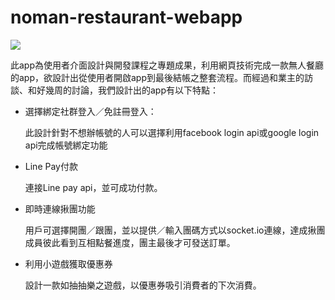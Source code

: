 # noman-restaurant-webapp
![](https://i.imgur.com/YdFx0D9.png)

此app為使用者介面設計與開發課程之專題成果，利用網頁技術完成一款無人餐廳的app，欲設計出從使用者開啟app到最後結帳之整套流程。而經過和業主的訪談、和好幾周的討論，我們設計出的app有以下特點：

* 選擇綁定社群登入／免註冊登入：

  此設計針對不想辦帳號的人可以選擇利用facebook login api或google login api完成帳號綁定功能

* Line Pay付款

  連接Line pay api，並可成功付款。

* 即時連線揪團功能

  用戶可選擇開團／跟團，並以提供／輸入團碼方式以socket.io連線，達成揪團成員彼此看到互相點餐進度，團主最後才可發送訂單。

* 利用小遊戲獲取優惠券　

  設計一款如抽抽樂之遊戲，以優惠券吸引消費者的下次消費。

